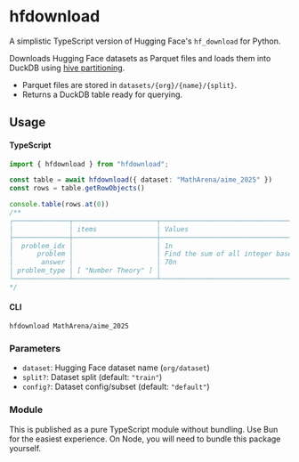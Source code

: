 # hfdownload

A simplistic TypeScript version of Hugging Face's `hf_download` for Python. 

Downloads Hugging Face datasets as Parquet files and loads them into DuckDB
using [hive partitioning](https://duckdb.org/docs/stable/data/partitioning/hive_partitioning.html).

- Parquet files are stored in `datasets/{org}/{name}/{split}`. 
- Returns a DuckDB table ready for querying.

## Usage

#### TypeScript
```typescript
import { hfdownload } from "hfdownload";

const table = await hfdownload({ dataset: "MathArena/aime_2025" })
const rows = table.getRowObjects()

console.table(rows.at(0))
/**
┌──────────────┬─────────────────────┬──────────────────────────────────────────────────────────────────────────────────┐
│              │ items               │ Values                                                                           │
├──────────────┼─────────────────────┼──────────────────────────────────────────────────────────────────────────────────┤
│  problem_idx │                     │ 1n                                                                               │
│      problem │                     │ Find the sum of all integer bases $b>9$ for which $17_b$ is a divisor of $97_b.$ │
│       answer │                     │ 70n                                                                              │
│ problem_type │ [ "Number Theory" ] │                                                                                  │
└──────────────┴─────────────────────┴──────────────────────────────────────────────────────────────────────────────────┘
*/
```

#### CLI
```shell
hfdownload MathArena/aime_2025
```

### Parameters

- `dataset`: Hugging Face dataset name (`org/dataset`)
- `split?`: Dataset split (default: `"train"`)  
- `config?`: Dataset config/subset (default: `"default"`)

### Module

This is published as a pure TypeScript module without bundling. Use Bun for the
easiest experience. On Node, you will need to bundle this package yourself. 